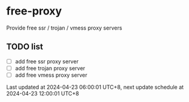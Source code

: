 
# free-proxy
Provide free ssr / trojan / vmess proxy servers


## TODO list
- [ ] add free ssr proxy server
- [ ] add free trojan proxy server
- [ ] add free vmess proxy server

Last updated at 2024-04-23 06:00:01 UTC+8, next update schedule at 2024-04-23 12:00:01 UTC+8

